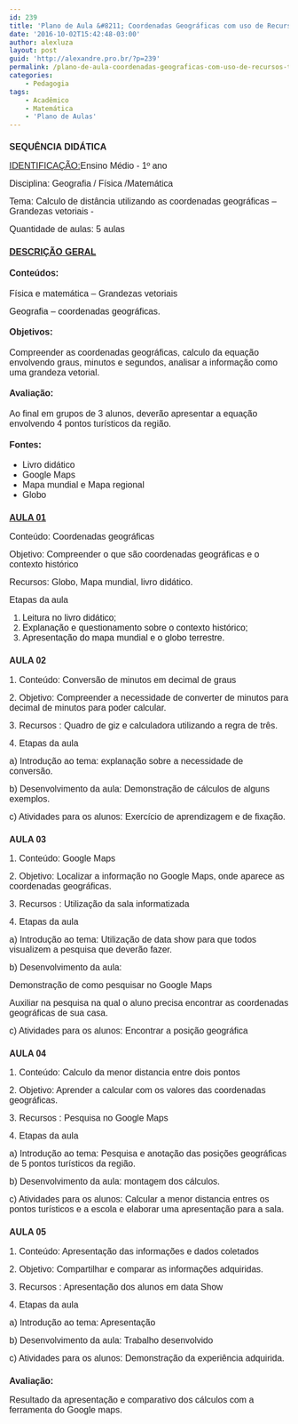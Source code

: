 ```yaml
---
id: 239
title: 'Plano de Aula &#8211; Coordenadas Geográficas com uso de Recursos Tecnológicos'
date: '2016-10-02T15:42:48-03:00'
author: alexluza
layout: post
guid: 'http://alexandre.pro.br/?p=239'
permalink: /plano-de-aula-coordenadas-geograficas-com-uso-de-recursos-tecnologicos/
categories:
    - Pedagogia
tags:
    - Acadêmico
    - Matemática
    - 'Plano de Aulas'
---
```


### <span style="color: #231f20"><span style="font-family: Arial, serif"><span style="font-size: medium">SEQUÊNCIA DIDÁTICA </span></span></span>

<span style="color: #231f20"><span style="font-family: Arial, serif"><span style="font-size: medium"><u>IDENTIFICAÇÃO:</u></span></span></span><span style="color: #231f20"><span style="font-family: Arial, serif"><span style="font-size: medium">Ensino Médio </span></span></span><span style="color: #231f20"><span style="font-family: Arial, serif"><span style="font-size: medium">- </span></span></span><span style="color: #231f20"><span style="font-family: Arial, serif"><span style="font-size: medium"> 1º</span></span></span> <span style="color: #231f20"><span style="font-family: Arial, serif"><span style="font-size: medium">ano</span></span></span>

<span style="color: #231f20"><span style="font-family: Arial, serif"><span style="font-size: medium">Disciplina: Geografia / Física /Matemática</span></span></span>

<span style="color: #231f20"><span style="font-family: Arial, serif"><span style="font-size: medium">Tema: Calculo de distância utilizando as coordenadas geográficas – Grandezas vetoriais - </span></span></span>

<span style="color: #231f20"><span style="font-family: Arial, serif"><span style="font-size: medium">Quantidade de aulas: 5 aulas</span></span></span>

### <span style="color: #231f20"><span style="font-family: Arial, serif"><span style="font-size: medium"><u>DESCRIÇÃO GERAL</u></span></span></span>

#### <span style="color: #231f20"><span style="font-family: Arial, serif"><span style="font-size: medium">Conteúdos:</span></span></span>

<span style="color: #231f20"><span style="font-family: Arial, serif"><span style="font-size: medium"> Física e matemática – Grandezas vetoriais </span></span></span>

<span style="font-family: Arial, serif"><span style="font-size: medium"> Geografia – coordenadas geográficas.</span></span>

#### <span style="color: #231f20"><span style="font-family: Arial, serif"><span style="font-size: medium">Objetivos:</span></span></span>

<span style="color: #231f20"><span style="font-family: Arial, serif"><span style="font-size: medium"> Compreender as coordenadas geográficas, calculo da equação envolvendo graus, minutos e segundos, analisar a informação como uma grandeza vetorial.</span></span></span>

#### <span style="color: #231f20"><span style="font-family: Arial, serif"><span style="font-size: medium">Avaliação: </span></span></span>

<span style="color: #231f20"><span style="font-family: Arial, serif"><span style="font-size: medium">Ao final em grupos de 3 alunos, deverão apresentar a equação envolvendo 4 pontos turísticos da região.</span></span></span>

#### <span style="color: #231f20"><span style="font-family: Arial, serif"><span style="font-size: medium">Fontes: </span></span></span>

- <span style="color: #231f20"><span style="font-family: Arial, serif"><span style="font-size: medium">Livro didático</span></span></span>
- <span style="color: #231f20"><span style="font-family: Arial, serif"><span style="font-size: medium">Google Maps</span></span></span>
- <span style="color: #231f20"><span style="font-family: Arial, serif"><span style="font-size: medium">Mapa mundial e Mapa regional</span></span></span>
- <span style="color: #231f20"><span style="font-family: Arial, serif"><span style="font-size: medium">Globo</span></span></span>

### <span style="color: #231f20"><span style="font-family: Arial, serif"><span style="font-size: medium"><u>AULA 01</u></span></span></span>

<span style="color: #231f20"><span style="font-family: Arial, serif"><span style="font-size: medium">Conteúdo: Coordenadas geográficas</span></span></span>

<span style="color: #231f20"><span style="font-family: Arial, serif"><span style="font-size: medium">Objetivo: Compreender o que são coordenadas geográficas e o contexto histórico</span></span></span>

<span style="color: #231f20"><span style="font-family: Arial, serif"><span style="font-size: medium">Recursos: Globo, Mapa mundial, livro didático.</span></span></span>

<span style="color: #231f20"><span style="font-family: Arial, serif"><span style="font-size: medium">Etapas </span></span></span><span style="color: #231f20"><span style="font-family: Arial, serif"><span style="font-size: medium">da</span></span></span> <span style="color: #231f20"><span style="font-family: Arial, serif"><span style="font-size: medium">aula</span></span></span>

1. <span style="font-size: large"><span style="font-family: Arial, serif"><span style="font-size: medium">Leitura no livro didático;</span></span></span>
2. <span style="font-size: large"><span style="font-family: Arial, serif"><span style="font-size: medium">Explanação e questionamento sobre o contexto histórico;</span></span></span>
3. <span style="font-size: large"><span style="font-family: Arial, serif"><span style="font-size: medium">Apresentação do mapa mundial e o globo terrestre.</span></span></span>

### <span style="color: #231f20"><span style="font-family: Arial, serif"><span style="font-size: medium">AULA 02 </span></span></span>

<span style="color: #231f20"><span style="font-family: Arial, serif"><span style="font-size: medium">1. Conteúdo: Conversão de minutos em decimal de graus</span></span></span>

<span style="color: #231f20"><span style="font-family: Arial, serif"><span style="font-size: medium">2. Objetivo: Compreender a necessidade de converter de minutos para decimal de minutos para poder calcular.</span></span></span>

<span style="color: #231f20"><span style="font-family: Arial, serif"><span style="font-size: medium">3. Recursos : Quadro de giz e calculadora utilizando a regra de três.</span></span></span>

<span style="color: #231f20"><span style="font-family: Arial, serif"><span style="font-size: medium">4. Etapas da aula </span></span></span>

<span style="color: #231f20"><span style="font-family: Arial, serif"><span style="font-size: medium">a) Introdução ao tema: explanação sobre a necessidade de conversão. </span></span></span>

<span style="color: #231f20"><span style="font-family: Arial, serif"><span style="font-size: medium">b) Desenvolvimento da aula: Demonstração de cálculos de alguns exemplos.</span></span></span>

<span style="color: #231f20"><span style="font-family: Arial, serif"><span style="font-size: medium">c) Atividades para os alunos: Exercício de aprendizagem e de fixação.</span></span></span>

### <span style="color: #231f20"><span style="font-family: Arial, serif"><span style="font-size: medium">AULA 03 </span></span></span>

<span style="color: #231f20"><span style="font-family: Arial, serif"><span style="font-size: medium">1. Conteúdo: Google Maps</span></span></span>

<span style="color: #231f20"><span style="font-family: Arial, serif"><span style="font-size: medium">2. Objetivo: Localizar a informação no Google Maps, onde aparece as coordenadas geográficas.</span></span></span>

<span style="color: #231f20"><span style="font-family: Arial, serif"><span style="font-size: medium">3. Recursos : Utilização da sala informatizada</span></span></span>

<span style="color: #231f20"><span style="font-family: Arial, serif"><span style="font-size: medium">4. Etapas da aula </span></span></span>

<span style="color: #231f20"><span style="font-family: Arial, serif"><span style="font-size: medium">a) Introdução ao tema: Utilização de data show para que todos visualizem a pesquisa que deverão fazer.</span></span></span>

<span style="color: #231f20"><span style="font-family: Arial, serif"><span style="font-size: medium">b) Desenvolvimento da aula: </span></span></span>

<span style="color: #231f20"><span style="font-family: Arial, serif"><span style="font-size: medium">Demonstração de como pesquisar no Google Maps </span></span></span>

<span style="color: #231f20"><span style="font-family: Arial, serif"><span style="font-size: medium">Auxiliar na pesquisa na qual o aluno precisa encontrar as coordenadas geográficas de sua casa.</span></span></span>

<span style="color: #231f20"><span style="font-family: Arial, serif"><span style="font-size: medium">c) Atividades para os alunos: Encontrar a posição geográfica </span></span></span>

### <span style="color: #231f20"><span style="font-family: Arial, serif"><span style="font-size: medium">AULA 04 </span></span></span>

<span style="color: #231f20"><span style="font-family: Arial, serif"><span style="font-size: medium">1. Conteúdo: Calculo da menor distancia entre dois pontos</span></span></span>

<span style="color: #231f20"><span style="font-family: Arial, serif"><span style="font-size: medium">2. Objetivo: Aprender a calcular com os valores das coordenadas geográficas.</span></span></span>

<span style="color: #231f20"><span style="font-family: Arial, serif"><span style="font-size: medium">3. Recursos : Pesquisa no Google Maps</span></span></span>

<span style="color: #231f20"><span style="font-family: Arial, serif"><span style="font-size: medium">4. Etapas da aula </span></span></span>

<span style="color: #231f20"><span style="font-family: Arial, serif"><span style="font-size: medium">a) Introdução ao tema: Pesquisa e anotação das posições geográficas de 5 pontos turísticos da região.</span></span></span>

<span style="color: #231f20"><span style="font-family: Arial, serif"><span style="font-size: medium">b) Desenvolvimento da aula: montagem dos cálculos.</span></span></span>

<span style="color: #231f20"><span style="font-family: Arial, serif"><span style="font-size: medium">c) Atividades para os alunos: Calcular a menor distancia entres os pontos turísticos e a escola e elaborar uma apresentação para a sala.</span></span></span>

### <span style="color: #231f20"><span style="font-family: Arial, serif"><span style="font-size: medium">AULA 05 </span></span></span>

<span style="color: #231f20"><span style="font-family: Arial, serif"><span style="font-size: medium">1. Conteúdo: Apresentação das informações e dados coletados</span></span></span>

<span style="color: #231f20"><span style="font-family: Arial, serif"><span style="font-size: medium">2. Objetivo: Compartilhar e comparar as informações adquiridas.</span></span></span>

<span style="color: #231f20"><span style="font-family: Arial, serif"><span style="font-size: medium">3. Recursos : Apresentação dos alunos em data Show</span></span></span>

<span style="color: #231f20"><span style="font-family: Arial, serif"><span style="font-size: medium">4. Etapas da aula </span></span></span>

<span style="color: #231f20"><span style="font-family: Arial, serif"><span style="font-size: medium">a) Introdução ao tema: Apresentação</span></span></span>

<span style="color: #231f20"><span style="font-family: Arial, serif"><span style="font-size: medium">b) Desenvolvimento da aula: Trabalho desenvolvido</span></span></span>

<span style="color: #231f20"><span style="font-family: Arial, serif"><span style="font-size: medium">c) Atividades para os alunos: Demonstração da experiência adquirida.</span></span></span>

### <span style="color: #231f20"><span style="font-family: Arial, serif"><span style="font-size: medium">Avaliação: </span></span></span>

<span style="color: #231f20"><span style="font-family: Arial, serif"><span style="font-size: medium">Resultado da apresentação e comparativo dos cálculos com a ferramenta do Google maps.</span></span></span>